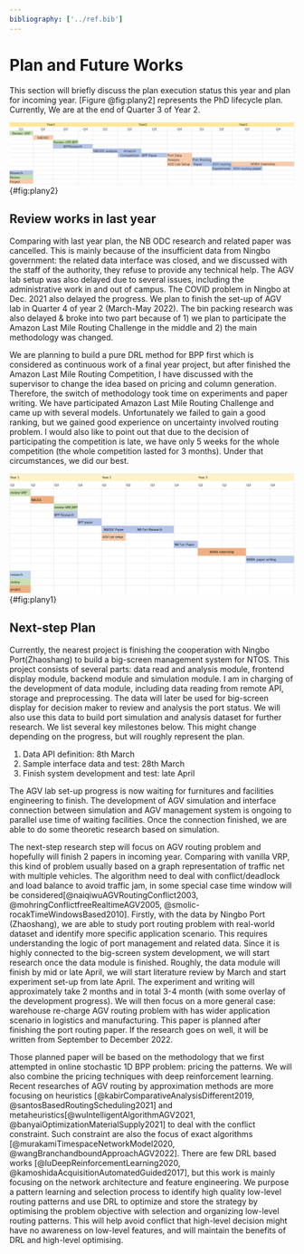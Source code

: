 ```yaml
---
bibliography: ['../ref.bib']
---
```




Plan and Future Works
======
This section will briefly discuss the plan execution status this year and plan for
incoming year. [Figure @fig:plany2] represents the PhD lifecycle plan. Currently, We are
at the end of Quarter 3 of Year 2.

<!-- LTeX: enabled=false -->
<!-- \begin{figure}[htbp]
    \label{fig:plan-y2}

    \centering
    \includegraphics[]{../images/plany2.PNG}  
    \caption{Gantt chart for Year 2}
\end{figure} -->
<!-- LTeX: enabled=true -->

![Gantt chart for Year 2](../images/plany2.PNG){#fig:plany2}

## Review works in last year

Comparing with last year plan, the NB ODC research and related paper was
cancelled. This is mainly because of the insufficient data from Ningbo
government: the related data interface was closed, and we discussed with the
staff of the authority, they refuse to provide any technical help. The AGV lab
setup was also delayed due to several issues, including the administrative work
in and out of campus. The COVID problem in Ningbo at Dec. 2021 also delayed the
progress. We plan to finish the set-up of AGV lab in Quarter 4 of year 2
(March-May 2022). The bin packing research was also delayed & broke into two
part because of 1) we plan to participate the Amazon Last Mile Routing
Challenge in the middle and 2) the main methodology was changed. 

We are planning to build a pure DRL method for BPP first which is considered as
continuous work of a final year project, but after finished the Amazon Last Mile
Routing Competition, I have discussed with the supervisor to change the idea
based on pricing and column generation. Therefore, the switch of methodology took
time on experiments and paper writing. We have participated Amazon Last Mile
Routing Challenge and came up with several models. Unfortunately we failed to
gain a good ranking, but we gained good experience on uncertainty involved
routing problem. I would also like to point out that due to the decision of
participating the competition is late, we have only 5 weeks for the whole
competition (the whole competition lasted for 3 months). Under that
circumstances, we did our best.

![Gantt chart for Year 1](../images/plany1.PNG){#fig:plany1}


## Next-step Plan

Currently, the nearest project is finishing the cooperation with Ningbo Port(Zhaoshang)
to build a big-screen management system for NTOS. This project consists of several parts:
data read and analysis module, frontend display module, backend module and simulation module. 
I am in charging of the development of data module, including data reading from remote API,
storage and preprocessing. The data will later be used for big-screen display for decision maker
to review and analysis the port status. We will also use this data to build port simulation 
and analysis dataset for further research. We list several key milestones below. This might
change depending on the progress, but will roughly represent the plan.

1. Data API definition: 8th March
2. Sample interface data and test: 28th March
3. Finish system development and test: late April


The AGV lab set-up progress is now waiting for furnitures and facilities engineering to finish.
The development of AGV simulation and interface connection between simulation
and AGV management system is ongoing to parallel use time of waiting facilities.
Once the connection finished, we are able to do some theoretic research based on simulation.

The next-step research step will focus on AGV routing problem and hopefully
will finish 2 papers in incoming year. Comparing with vanilla VRP, this kind of problem 
usually based on a graph representation of traffic net with multiple vehicles. The 
algorithm need to deal with conflict/deadlock and load balance to avoid traffic jam, in some
special case time window will be considered[@naiqiwuAGVRoutingConflict2003, @mohringConflictfreeRealtimeAGV2005, @smolic-rocakTimeWindowsBased2010].
Firstly, with the data by Ningbo Port
(Zhaoshang), we are able to study port routing problem with real-world
dataset and identify more specific application scenario. This requires
understanding the logic of port management and related data. Since it is highly
connected to the big-screen system development, we will start research once the
data module is finished. Roughly, the data module will finish by mid or late
April, we will start literature review by March and start experiment set-up from
late April. The experiment and writing will approximately take 2 months and in
total 3-4 month (with some overlay of the development progress). We will then
focus on a more general case: warehouse re-charge AGV routing problem with has wider
application scenario in logistics and manufacturing. This paper is planned 
after finishing the port routing paper. If the research goes on well, it will be 
written from September to December 2022.

Those planned paper will be based on the methodology that we first attempted in
online stochastic 1D BPP problem: pricing the patterns. We will also combine the
pricing techniques with deep reinforcement learning. Recent researches of AGV
 routing by approximation methods are more focusing on heuristics
[@kabirComparativeAnalysisDifferent2019, @santosBasedRoutingScheduling2021]
and metaheuristics[@wuIntelligentAlgorithmAGV2021, @banyaiOptimizationMaterialSupply2021]
to deal with the conflict constraint. Such constraint are also the focus of 
exact algorithms [@murakamiTimespaceNetworkModel2020, @wangBranchandboundApproachAGV2022].
There are few DRL based works [@luDeepReinforcementLearning2020, @kamoshidaAcquisitionAutomatedGuided2017],
but this work is mainly focusing on the network architecture and feature engineering. 
We purpose a pattern learning and selection process to identify high quality low-level routing patterns
and use DRL to optimize and store the strategy by optimising the problem objective with selection and organizing
low-level routing patterns. This will help avoid conflict that high-level decision might have no awareness on 
low-level features, and will maintain the benefits of DRL and high-level optimising.
